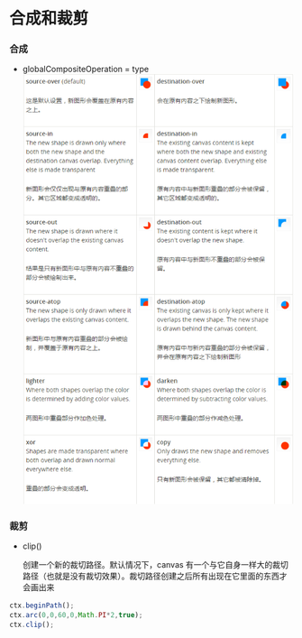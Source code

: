 # 合成和裁剪
### 合成
- globalCompositeOperation = type
![image](amWiki/images/hecheng.png)

### 裁剪
- clip()

  创建一个新的裁切路径。默认情况下，canvas 有一个与它自身一样大的裁切路径（也就是没有裁切效果）。裁切路径创建之后所有出现在它里面的东西才会画出来

```javascript
ctx.beginPath();
ctx.arc(0,0,60,0,Math.PI*2,true);
ctx.clip();
```  

